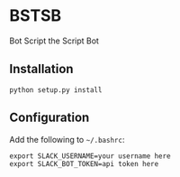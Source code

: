 # BSTSB
Bot Script the Script Bot

## Installation
`python setup.py install`

## Configuration
Add the following to `~/.bashrc`:
```
export SLACK_USERNAME=your username here
export SLACK_BOT_TOKEN=api token here
```
